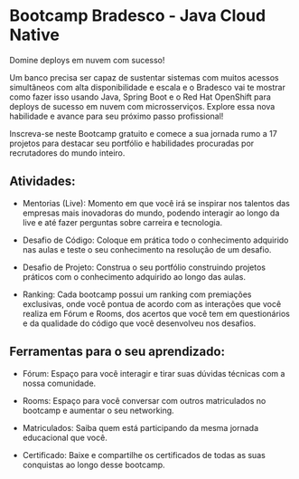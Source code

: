 # Bootcamp Bradesco - Java Cloud Native

Domine deploys em nuvem com sucesso!

Um banco precisa ser capaz de sustentar sistemas com muitos acessos simultâneos com alta disponibilidade e escala e o Bradesco vai te mostrar como fazer isso usando Java, Spring Boot e o Red Hat OpenShift para deploys de sucesso em nuvem com microsserviços. Explore essa nova habilidade e avance para seu próximo passo profissional!

Inscreva-se neste Bootcamp gratuito e comece a sua jornada rumo a 17 projetos para destacar seu portfólio e habilidades procuradas por recrutadores do mundo inteiro.

## Atividades:
- Mentorias (Live): Momento em que você irá se inspirar nos talentos das empresas mais inovadoras do mundo, podendo interagir ao longo da live e até fazer perguntas sobre carreira e tecnologia.

- Desafio de Código: Coloque em prática todo o conhecimento adquirido nas aulas e teste o seu conhecimento na resolução de um desafio.

- Desafio de Projeto: Construa o seu portfólio construindo projetos práticos com o conhecimento adquirido ao longo das aulas.

- Ranking: Cada bootcamp possui um ranking com premiações exclusivas, onde você pontua de acordo com as interações que você realiza em Fórum e Rooms, dos acertos que você tem em questionários e da qualidade do código que você desenvolveu nos desafios.

## Ferramentas para o seu aprendizado:
- Fórum: Espaço para você interagir e tirar suas dúvidas técnicas com a nossa comunidade.

- Rooms: Espaço para você conversar com outros matriculados no bootcamp e aumentar o seu networking.

- Matriculados: Saiba quem está participando da mesma jornada educacional que você.

- Certificado: Baixe e compartilhe os certificados de todas as suas conquistas ao longo desse bootcamp.